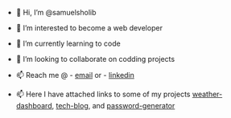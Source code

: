 - 👋 Hi, I’m @samuelsholib
- 👀 I’m interested to become a web developer
- 🌱 I’m currently learning to code
- 💞️ I’m looking to collaborate on codding projects
- 📫 Reach me @ - [email](samuelsholib12@gmail.com) or - [linkedin](https://www.linkedin.com/in/samuel-sholib-2611271b1/)

- 📫 Here I have attached links to some of my projects  [weather-dashboard](https://samuelsholib.github.io/weather-dashboard/),  [tech-blog](https://samuelsholib.github.io/tech-blog/), and [password-generator](https://samuelsholib.github.io/strong-key-to-go/)

<!---
samuelsholib/samuelsholib is a ✨ special ✨ repository because its `README.md` (this file) appears on your GitHub profile.
You can click the Preview link to take a look at your changes.
--->
